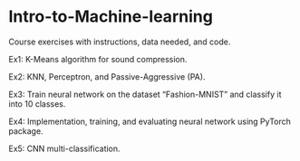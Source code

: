 # Intro-to-Machine-learning

Course exercises with instructions, data needed, and code.

Ex1: K-Means algorithm for sound compression.

Ex2: KNN, Perceptron, and Passive-Aggressive (PA).

Ex3: Train neural network on the dataset “Fashion-MNIST” and classify it into 10 classes.

Ex4: Implementation, training, and evaluating neural network using PyTorch package.

Ex5: CNN multi-classification.
